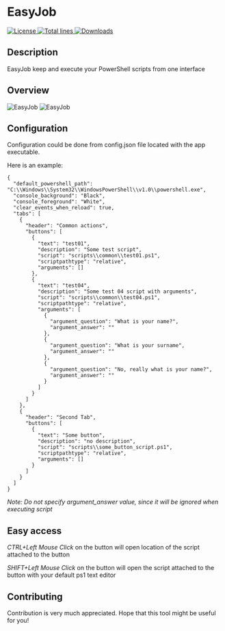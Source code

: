 # EasyJob

<a href="https://img.shields.io/github/license/akshinmustafayev/EasyJob">
  <img src="https://img.shields.io/github/license/akshinmustafayev/EasyJob" alt="License" />
</a>
<a href="https://img.shields.io/tokei/lines/github/akshinmustafayev/EasyJob">
  <img src="https://img.shields.io/tokei/lines/github/akshinmustafayev/EasyJob" alt="Total lines" />
</a>
<a href="https://img.shields.io/github/downloads/akshinmustafayev/EasyJob/total">
  <img src="https://img.shields.io/github/downloads/akshinmustafayev/EasyJob/total" alt="Downloads" />
</a>


## Description

EasyJob keep and execute your PowerShell scripts from one interface


## Overview

<img src="https://github.com/akshinmustafayev/EasyJob/blob/main/ej/1.png?raw=true" alt="EasyJob">
<img src="https://github.com/akshinmustafayev/EasyJob/blob/main/ej/2.png?raw=true" alt="EasyJob">


## Configuration

Configuration could be done from config.json file located with the app executable.

Here is an example:

```
{
  "default_powershell_path": "C:\\Windows\\System32\\WindowsPowerShell\\v1.0\\powershell.exe",
  "console_background": "Black",
  "console_foreground": "White",
  "clear_events_when_reload": true,
  "tabs": [
    {
      "header": "Common actions",
      "buttons": [
        {
          "text": "test01",
          "description": "Some test script",
          "script": "scripts\\common\\test01.ps1",
          "scriptpathtype": "relative",
          "arguments": []
        },
        {
          "text": "test04",
          "description": "Some test 04 script with arguments",
          "script": "scripts\\common\\test04.ps1",
          "scriptpathtype": "relative",
          "arguments": [
            {
              "argument_question": "What is your name?",
              "argument_answer": ""
            },
            {
              "argument_question": "What is your surname",
              "argument_answer": ""
            },
            {
              "argument_question": "No, really what is your name?",
              "argument_answer": ""
            }
          ]
        }
      ]
    },
    {
      "header": "Second Tab",
      "buttons": [
        {
          "text": "Some button",
          "description": "no description",
          "script": "scripts\\some_button_script.ps1",
          "scriptpathtype": "relative",
          "arguments": []
        }
      ]
    }
  ]
}
```

_Note: Do not specify argument_answer value, since it will be ignored when executing script_



## Easy access
_CTRL+Left Mouse Click_ on the button will open location of the script attached to the button

_SHIFT+Left Mouse Click_ on the button will open the script attached to the button with your default ps1 text editor



## Contributing

Contribution is very much appreciated. Hope that this tool might be useful for you!
